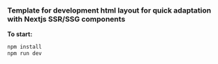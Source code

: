 ### Template for development html layout for quick adaptation with Nextjs SSR/SSG components

**To start:**
```bash
npm install
npm run dev
```
